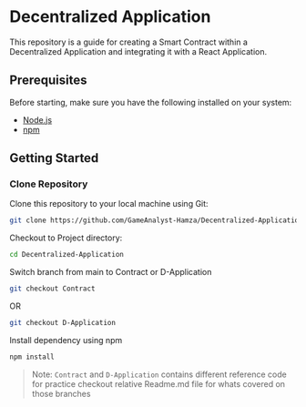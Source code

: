 # Decentralized Application

This repository is a guide for creating a Smart Contract within a Decentralized Application and integrating it with a React Application.

## Prerequisites

Before starting, make sure you have the following installed on your system:

- [Node.js](https://nodejs.org)
- [npm](https://www.npmjs.com/)

## Getting Started

### Clone Repository

Clone this repository to your local machine using Git:
   ```bash
   git clone https://github.com/GameAnalyst-Hamza/Decentralized-Application.git
   ```

Checkout to Project directory:
   ```bash
   cd Decentralized-Application
   ```

Switch branch from main to Contract or D-Application
   ```bash
   git checkout Contract
   ```
   OR
   ```bash
   git checkout D-Application
   ```
   
Install dependency using npm
   ```bash
   npm install
   ```

> Note: 
`Contract` and `D-Application` contains different reference code for practice checkout relative Readme.md file for whats covered on those branches